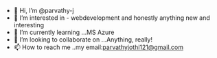 - 👋 Hi, I’m @parvathy-j
- 👀 I’m interested in - webdevelopment and honestly anything new and interesting 
- 🌱 I’m currently learning ...MS Azure 
- 💞️ I’m looking to collaborate on ...Anything, really!
- 📫 How to reach me ..my email:parvathyjothi121@gmail.com

<!---
parvathy-j/parvathy-j is a ✨ special ✨ repository because its `README.md` (this file) appears on your GitHub profile.
You can click the Preview link to take a look at your changes.
--->
